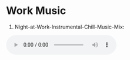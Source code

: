 # Work Music

1. Night-at-Work-Instrumental-Chill-Music-Mix:

<audio src="https://github.com/sahilrajput03/scripts-media/raw/main/Night-at-Work-Instrumental-Chill-Music-Mix.opus" controls />

<!-- Below script works too. -->
<!-- <script>
  alert('hello world!')
</script> -->

